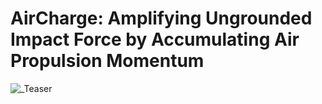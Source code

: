 # AirCharge: Amplifying Ungrounded Impact Force by Accumulating Air Propulsion Momentum
![_Teaser](https://github.com/ntu-hci-lab/AirCharge/assets/59271626/7b1aba27-a955-4983-8c8b-251f1efc69e4)
